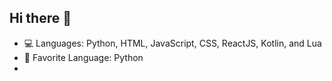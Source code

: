 ## Hi there 👋

- 💻 Languages: Python, HTML, JavaScript, CSS, ReactJS, Kotlin, and Lua
- 💖 Favorite Language: Python
- 
